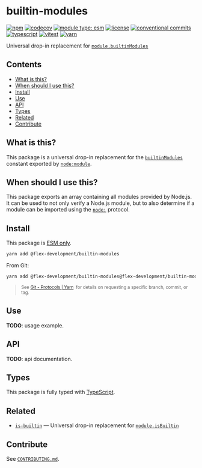 # builtin-modules

[![npm](https://img.shields.io/npm/v/@flex-development/builtin-modules.svg)](https://npmjs.com/package/@flex-development/builtin-modules)
[![codecov](https://codecov.io/github/flex-development/builtin-modules/branch/main/graph/badge.svg?token=Rh9xvcgqdD)](https://codecov.io/github/flex-development/builtin-modules)
[![module type: esm](https://img.shields.io/badge/module%20type-esm-brightgreen)](https://github.com/voxpelli/badges-cjs-esm)
[![license](https://img.shields.io/github/license/flex-development/builtin-modules.svg)](LICENSE.md)
[![conventional commits](https://img.shields.io/badge/-conventional%20commits-fe5196?logo=conventional-commits&logoColor=ffffff)](https://conventionalcommits.org/)
[![typescript](https://img.shields.io/badge/-typescript-3178c6?logo=typescript&logoColor=ffffff)](https://typescriptlang.org/)
[![vitest](https://img.shields.io/badge/-vitest-6e9f18?style=flat&logo=vitest&logoColor=ffffff)](https://vitest.dev/)
[![yarn](https://img.shields.io/badge/-yarn-2c8ebb?style=flat&logo=yarn&logoColor=ffffff)](https://yarnpkg.com/)

Universal drop-in replacement for [`module.builtinModules`][1]

## Contents

- [What is this?](#what-is-this)
- [When should I use this?](#when-should-i-use-this)
- [Install](#install)
- [Use](#use)
- [API](#api)
- [Types](#types)
- [Related](#related)
- [Contribute](#contribute)

## What is this?

This package is a universal drop-in replacement for the [`builtinModules`][1] constant exported by [`node:module`][2].

## When should I use this?

This package exports an array containing all modules provided by Node.js. It can be used to not only verify a Node.js
module, but to also determine if a module can be imported using the [`node:`][3] protocol.

## Install

This package is [ESM only][4].

```sh
yarn add @flex-development/builtin-modules
```

From Git:

```sh
yarn add @flex-development/builtin-modules@flex-development/builtin-modules
```

<blockquote>
  <small>
    See <a href='https://yarnpkg.com/features/protocols#git'>Git - Protocols | Yarn</a>
    &nbsp;for details on requesting a specific branch, commit, or tag.
  </small>
</blockquote>

## Use

**TODO**: usage example.

## API

**TODO**: api documentation.

## Types

This package is fully typed with [TypeScript][5].

## Related

- [`is-builtin`][6] &mdash; Universal drop-in replacement for [`module.isBuiltin`][7]

## Contribute

See [`CONTRIBUTING.md`](CONTRIBUTING.md).

[1]: https://nodejs.org/api/module.html#modulebuiltinmodules
[2]: https://nodejs.org/api/module.html
[3]: https://nodejs.org/api/esm.html#node-imports
[4]: https://gist.github.com/sindresorhus/a39789f98801d908bbc7ff3ecc99d99c
[5]: https://www.typescriptlang.org
[6]: https://github.com/flex-development/is-builtin
[7]: https://nodejs.org/api/module.html#moduleisbuiltinmodulename
